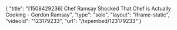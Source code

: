 {
    "title": "[1508429236] Chef Ramsay Shocked That Chef is Actually Cooking  - Gordon Ramsay",
    "type": "solo",
    "layout": "iframe-static",
    "videoId": "123179233",
    "url": "\/tvpembed\/123179233"
}